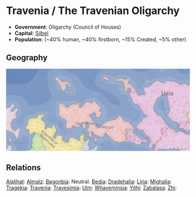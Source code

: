 # Travenia / The Travenian Oligarchy
* **Government**: Oligarchy (Council of Houses)
* **Capital**: [Silbel](../Cities/Silbel.md)
* **Population**: (~40% human, ~40% firstborn, ~15% Created, ~5% other)

## Geography
![Travenian geography](Travenia.jpeg)


## Relations
[Alalihat](../Nations/Alalihat.md):
[Almalz](../Nations/Almalz.md):
[Bagonbia](../Nations/Bagonbia.md): Neutral.
[Bedia](../Nations/Bedia.md):
[Dradehalia](../Nations/Dradehalia.md):
[Liria](../Nations/Liria.md):
[Mighalia](../Nations/Mighalia.md):
[Tragekia](../Nations/Tragekia.md):
[Travenia](../Nations/Travenia.md):
[Travesimia](../Nations/Travesimia.md):
[Ulm](../Nations/Ulm.md):
[Whaveminsia](../Nations/Whaveminsia.md):
[Yithi](../Nations/Yithi.md): 
[Zabalasa](../Nations/Zabalasa.md):
[Zhi](../Nations/Zhi.md):
